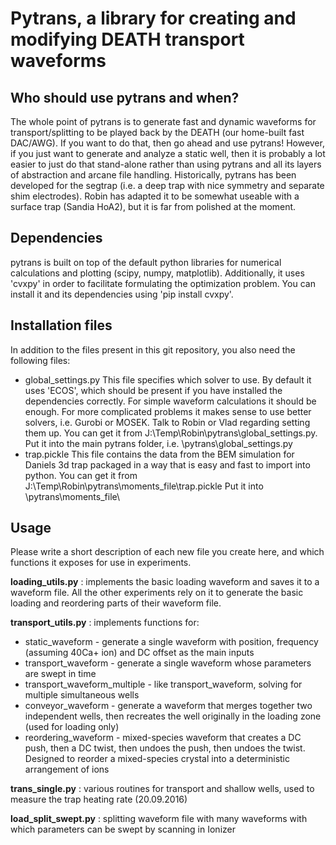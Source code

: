 # Pytrans, a library for creating and modifying DEATH transport waveforms

## Who should use pytrans and when?
The whole point of pytrans is to generate fast and dynamic waveforms for transport/splitting to be played back by the DEATH (our home-built fast DAC/AWG). If you want to do that, then go ahead and use pytrans!
However, if you just want to generate and analyze a static well, then it is probably a lot easier to just do that stand-alone rather than using pytrans and all its layers of abstraction and arcane file handling.
Historically, pytrans has been developed for the segtrap (i.e. a deep trap with nice symmetry and separate shim electrodes). Robin has adapted it to be somewhat useable with a surface trap (Sandia HoA2), but it is far from polished at the moment.

## Dependencies
pytrans is built on top of the default python libraries for numerical calculations and plotting (scipy, numpy, matplotlib). Additionally, it uses 'cvxpy' in order to facilitate formulating the optimization problem. You can install it and its dependencies using 'pip install cvxpy'.

## Installation files
In addition to the files present in this git repository, you also need the following files:
- global_settings.py
This file specifies which solver to use. By default it uses 'ECOS', which should be present if you have installed the dependencies correctly. For simple waveform calculations it should be enough. For more complicated problems it makes sense to use better solvers, i.e. Gurobi or MOSEK. Talk to Robin or Vlad regarding setting them up.
You can get it from J:\Temp\Robin\pytrans\global_settings.py.
Put it into the main pytrans folder, i.e. \pytrans\global_settings.py
- trap.pickle
This file contains the data from the BEM simulation for Daniels 3d trap packaged in a way that is easy and fast to import into python.
You can get it from J:\Temp\Robin\pytrans\moments_file\trap.pickle
Put it into \pytrans\moments_file\

## Usage

Please write a short description of each new file you create here, and which functions it exposes for use in experiments.

__loading_utils.py__ : implements the basic loading waveform and saves it to a waveform file. All the other experiments rely on it to generate the basic loading and reordering parts of their waveform file.

__transport_utils.py__ : implements functions for:
- static_waveform - generate a single waveform with position, frequency (assuming 40Ca+ ion) and DC offset as the main inputs
- transport_waveform - generate a single waveform whose parameters are swept in time
- transport_waveform_multiple - like transport_waveform, solving for multiple simultaneous wells
- conveyor_waveform - generate a waveform that merges together two independent wells, then recreates the well originally in the loading zone (used for loading only)
- reordering_waveform - mixed-species waveform that creates a DC push, then a DC twist, then undoes the push, then undoes the twist. Designed to reorder a mixed-species crystal into a deterministic arrangement of ions

__trans_single.py__ : various routines for transport and shallow wells, used to measure the trap heating rate (20.09.2016)

__load_split_swept.py__ : splitting waveform file with many waveforms with which parameters can be swept by scanning in Ionizer
